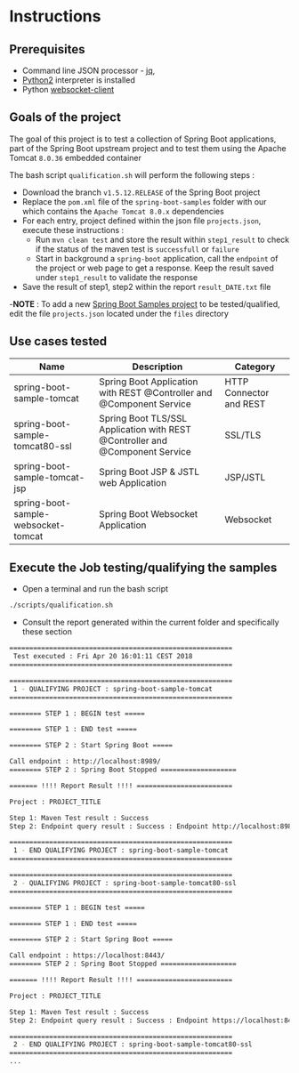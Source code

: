 # Instructions

## Prerequisites

- Command line JSON processor - [jq](https://stedolan.github.io/jq/),
- [Python2](https://www.python.org/downloads/) interpreter is installed 
- Python [websocket-client](https://pypi.org/project/websocket-client/)

## Goals of the project

The goal of this project is to test a collection of Spring Boot applications, part of the Spring Boot upstream project and
to test them using the Apache Tomcat `8.0.36` embedded container

The bash script `qualification.sh` will perform the following steps :

- Download the branch `v1.5.12.RELEASE` of the Spring Boot project
- Replace the `pom.xml` file of the `spring-boot-samples` folder with our which contains the `Apache Tomcat 8.0.x` dependencies
- For each entry, project defined within the json file `projects.json`, execute these instructions :
  - Run `mvn clean test` and store the result within `step1_result` to check if the status of the maven test is `successfull` or `failure`
  - Start in background a `spring-boot` application, call the `endpoint` of the project or web page to get a response. Keep the result saved under `step1_result` to validate the response
- Save the result of step1, step2 within the report `result_DATE.txt` file  

-**NOTE** : To add a new [Spring Boot Samples project](https://github.com/spring-projects/spring-boot/tree/1.5.x/spring-boot-samples) to be tested/qualified, edit the file `projects.json` located under the `files` directory

## Use cases tested

| Name | Description | Category |
|------|-------------|----------|
| spring-boot-sample-tomcat | Spring Boot Application with REST @Controller and @Component Service | HTTP Connector and REST |
| spring-boot-sample-tomcat80-ssl | Spring Boot TLS/SSL Application with REST @Controller and @Component Service | SSL/TLS |
| spring-boot-sample-tomcat-jsp | Spring Boot JSP & JSTL web Application | JSP/JSTL | 
| spring-boot-sample-websocket-tomcat | Spring Boot Websocket Application | Websocket | 

## Execute the Job testing/qualifying the samples

- Open a terminal and run the bash script

```bash
./scripts/qualification.sh
```

- Consult the report generated within the current folder and specifically these section

```bash
========================================================
 Test executed : Fri Apr 20 16:01:11 CEST 2018 
========================================================

========================================================
 1 - QUALIFYING PROJECT : spring-boot-sample-tomcat
========================================================

======== STEP 1 : BEGIN test =====

======== STEP 1 : END test =====

======== STEP 2 : Start Spring Boot =====

Call endpoint : http://localhost:8989/
======== STEP 2 : Spring Boot Stopped ===================

======= !!!! Report Result !!!! ========================

Project : PROJECT_TITLE

Step 1: Maven Test result : Success
Step 2: Endpoint query result : Success : Endpoint http://localhost:8989/ replied : Hello World

========================================================
 1 - END QUALIFYING PROJECT : spring-boot-sample-tomcat
========================================================

========================================================
 2 - QUALIFYING PROJECT : spring-boot-sample-tomcat80-ssl
========================================================

======== STEP 1 : BEGIN test =====

======== STEP 1 : END test =====

======== STEP 2 : Start Spring Boot =====

Call endpoint : https://localhost:8443/
======== STEP 2 : Spring Boot Stopped ===================

======= !!!! Report Result !!!! ========================

Project : PROJECT_TITLE

Step 1: Maven Test result : Success
Step 2: Endpoint query result : Success : Endpoint https://localhost:8443/ replied : Hello, world

========================================================
 2 - END QUALIFYING PROJECT : spring-boot-sample-tomcat80-ssl
========================================================
...
```
